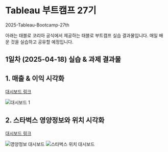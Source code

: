 # Tableau 부트캠프 27기
2025-Tableau-Bootcamp-27th

아래는 태블로 코리아 공식에서 제공하는 태블로 부트캠프 실습 결과물입니다.
매일 배운 것을 실습하고 공유할 예정입니다. 



## 1일차 (2025-04-18) 실습 & 과제 결과물 
 
## 1. 매출 & 이익 시각화
   
[대시보드 링크](https://public.tableau.com/views/_17449521113340/1?:language=en-US&:sid=&:redirect=auth&:display_count=n&:origin=viz_share_link)

![대시보드 1](https://github.com/user-attachments/assets/64f89ae6-debb-4f73-86f2-9aa3ab0f8ae7)

## 2. 스타벅스 영양정보와 위치 시각화
[대시보드 링크](https://public.tableau.com/views/TableauBootcamp1_250418_2/sheet4?:language=en-US&:sid=&:redirect=auth&:display_count=n&:origin=viz_share_link)

![영양정보 대시보드](https://github.com/user-attachments/assets/9c6c5435-2136-49a9-93f7-5479d7ebd7e1)
![스타벅스 위치 대시보드](https://github.com/user-attachments/assets/9d858346-2be7-4f7e-8f44-a3e2a5620d40)
